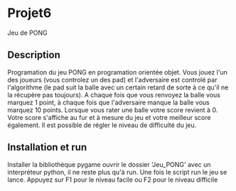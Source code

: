 # Projet6
Jeu de PONG

## Description
Programation du jeu PONG en programation orientée objet. Vous jouez l'un des joueurs (vous controlez un des pad) et l'adversaire est controlé par l'algorithme (le pad suit la balle avec un certain retard de sorte à ce qu'il ne la récupère pas toujours). A chaque fois que vous renvoyez la balle vous marquez 1 point, à chaque fois que l'adversaire manque la balle vous marquez 10 points. Lorsque vous rater une balle votre score revient à 0. Votre score s'affiche au fur et à mesure du jeu et votre meilleur score également. Il est possible de régler le niveau de difficulté du jeu.

## Installation et run
Installer la bibliothèque pygame ouvrir le dossier  'Jeu_PONG' avec un interpréteur python, il ne reste plus qu'à run.
Une fois le script run le jeu se lance. Appuyez sur F1 pour le niveau facile ou F2 pour le niveau difficile
